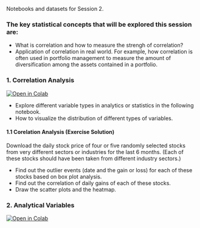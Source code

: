 Notebooks and datasets for Session 2.

### The key statistical concepts that will be explored this session are:

- What is correlation and how to measure the strengh of correlation?
- Application of correlation in real world. For example, how correlation is often used in portfolio management to measure the amount of diversification among the assets contained in a portfolio.

### 1. Correlation Analysis

[![Open in Colab](https://colab.research.google.com/assets/colab-badge.svg)](https://colab.research.google.com/github/manaranjanp/MLCourseV1/blob/main/Session_2/Correlation_Analysis_V1.ipynb)

- Explore different variable types in analytics or statistics in the following notebook.
- How to visualize the distribution of different types of variables.

#### 1.1 Corelation Analysis (Exercise Solution)

Download the daily stock price of four or five randomly selected stocks from very different sectors or industries for the last 6 months. (Each of these stocks should have been taken from different industry sectors.)

- Find out the outlier events (date and the gain or loss) for each of these stocks based on box plot analysis.
- Find out the correlation of daily gains of each of these stocks.
- Draw the scatter plots and the heatmap. 

### 2. Analytical Variables

[![Open in Colab](https://colab.research.google.com/assets/colab-badge.svg)](https://colab.research.google.com/github/manaranjanp/MLCourseV1/blob/main/Session_2/Analytical_Variables.ipynb)


